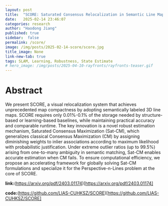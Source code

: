 ```yaml
---
layout: post
title:  "SCORE: Saturated Consensus Relocalization in Semantic Line Maps"
date:   2025-02-14 23:46:07
categories: research
author: "Haodong Jiang"
published: true
sidebar:  false
permalink: /score/
image: /img/posts/2025-02-14-score/score.jpg
title_image: None
link-new-tab: true
tags: SLAM, Learning, Robustness, State Estimate
# hero_image: /img/posts/2025-04-10-rayfronts/rayfronts-teaser.gif
---
```


# Abstract

We present SCORE, a visual relocalization system that achieves unprecedented map compactness by adopting semantically labeled 3D line maps. SCORE requires only 0.01\%-0.1\% of the storage needed by structure-based or learning-based baselines, while maintaining practical accuracy and comparable runtime. The key innovation is a novel robust estimation mechanism, Saturated Consensus Maximization (Sat-CM), which generalizes classical Consensus Maximization (CM) by assigning diminishing weights to inlier associations according to maximum likelihood with probabilistic justification. Under extreme outlier ratios (up to 99.5\%) arising from one-to-many ambiguity in semantic matching, Sat-CM enables accurate estimation when CM fails. To ensure computational efficiency, we propose an accelerating framework for globally solving Sat-CM formulations and specialize it for the Perspective-n-Lines problem at the core of SCORE.

**link:**(https://arxiv.org/pdf/2403.01174)[https://arxiv.org/pdf/2403.01174]

**code:**(https://github.com/LIAS-CUHKSZ/SCORE)[https://github.com/LIAS-CUHKSZ/SCORE]